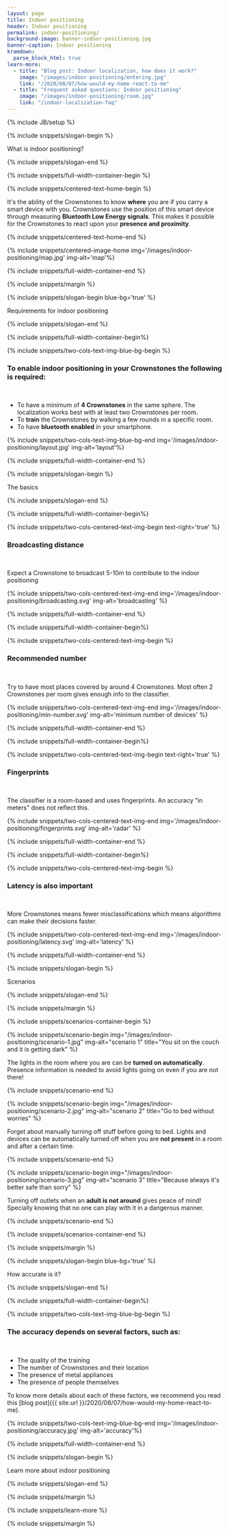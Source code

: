 ```yaml
---
layout: page
title: Indoor positioning
header: Indoor positioning
permalink: indoor-positioning/
background-image: banner-indoor-positioning.jpg
banner-caption: Indoor positioning
kramdown: 
  parse_block_html: true
learn-more:
  - title: "Blog post: Indoor localization, how does it work?"
    image: "/images/indoor-positioning/entering.jpg"
    link: "/2020/08/07/how-would-my-home-react-to-me"
  - title: "Frequent asked questions: Indoor positioning"
    image: "/images/indoor-positioning/room.jpg"
    link: "/indoor-localization-faq"
---
```


{% include JB/setup %}


{% include snippets/slogan-begin %}

What is indoor positioning?

{% include snippets/slogan-end %}


{% include snippets/full-width-container-begin %}

{% include snippets/centered-text-home-begin %}

It's the ability of the Crownstones to know **where** you are if you carry a smart device with you. 
Crownstones use the position of this smart device through measuring **Bluetooth Low Energy signals**. 
This makes it possible for the Crownstones to react upon your **presence and proximity**.

{% include snippets/centered-text-home-end %}

{% include snippets/centered-image-home img='/images/indoor-positioning/map.jpg' img-alt='map'%}

{% include snippets/full-width-container-end %}


{% include snippets/margin %}



{% include snippets/slogan-begin blue-bg='true' %}

Requirements for indoor positioning

{% include snippets/slogan-end %}



{% include snippets/full-width-container-begin%}

{% include snippets/two-cols-text-img-blue-bg-begin %}

### To enable indoor positioning in your Crownstones the following is required:

<p>&nbsp;</p>

- To have a minimum of **4 Crownstones** in the same sphere. The localization works best with at least two Crownstones per room.
- To **train** the Crownstones by walking a few rounds in a specific room.
- To have **bluetooth enabled** in your smartphone.

{% include snippets/two-cols-text-img-blue-bg-end img='/images/indoor-positioning/layout.jpg' img-alt='layout'%}

{% include snippets/full-width-container-end %}



{% include snippets/slogan-begin %}

The basics

{% include snippets/slogan-end %}


{% include snippets/full-width-container-begin%}

{% include snippets/two-cols-centered-text-img-begin text-right='true' %}

### Broadcasting distance

<p>&nbsp;</p>

Expect a Crownstone to broadcast 5-10m to contribute to the indoor positioning

{% include snippets/two-cols-centered-text-img-end img='/images/indoor-positioning/broadcasting.svg' img-alt='broadcasting' %}

{% include snippets/full-width-container-end %}


{% include snippets/full-width-container-begin%}

{% include snippets/two-cols-centered-text-img-begin %}

### Recommended number

<p>&nbsp;</p>

Try to have most places covered by around 4 Crownstones. Most often 2 Crownstones per room gives enough info to the classifier.

{% include snippets/two-cols-centered-text-img-end img='/images/indoor-positioning/min-number.svg' img-alt='minimum number of devices' %}

{% include snippets/full-width-container-end %}


{% include snippets/full-width-container-begin%}

{% include snippets/two-cols-centered-text-img-begin text-right='true' %}

### Fingerprints

<p>&nbsp;</p>

 The classifier is a room-based and uses fingerprints. An accuracy "in meters" does not reflect this.

{% include snippets/two-cols-centered-text-img-end img='/images/indoor-positioning/fingerprints.svg' img-alt='radar' %}

{% include snippets/full-width-container-end %}


{% include snippets/full-width-container-begin%}

{% include snippets/two-cols-centered-text-img-begin %}

### Latency is also important

<p>&nbsp;</p>

More Crownstones means fewer misclassifications which means algorithms can make their decisions faster.

{% include snippets/two-cols-centered-text-img-end img='/images/indoor-positioning/latency.svg' img-alt='latency' %}

{% include snippets/full-width-container-end %}



{% include snippets/slogan-begin %}

Scenarios

{% include snippets/slogan-end %}


{% include snippets/margin %}


{% include snippets/scenarios-container-begin %}


{% include snippets/scenario-begin img="/images/indoor-positioning/scenario-1.jpg" img-alt="scenario 1" title="You sit on the couch and it is getting dark" %}

The lights in the room where you are can be **turned on automatically**. Presence information is needed to avoid lights going on even if you are not there!

{% include snippets/scenario-end %}


{% include snippets/scenario-begin img="/images/indoor-positioning/scenario-2.jpg" img-alt="scenario 2" title="Go to bed without worries" %}

Forget about manually turning off stuff before going to bed. Lights and devices can be automatically turned off when you are **not present** in a room and after a certain time.

{% include snippets/scenario-end %}


{% include snippets/scenario-begin img="/images/indoor-positioning/scenario-3.jpg" img-alt="scenario 3" title="Because always it's better safe than sorry" %}

Turning off outlets when an **adult is not around** gives peace of mind! Specially knowing that no one can play with it in a dangerous manner.

{% include snippets/scenario-end %}

{% include snippets/scenarios-container-end %}


{% include snippets/margin %}



{% include snippets/slogan-begin blue-bg='true' %}

How accurate is it?

{% include snippets/slogan-end %}



{% include snippets/full-width-container-begin%}

{% include snippets/two-cols-text-img-blue-bg-begin %}

### The accuracy depends on several factors, such as:

<p>&nbsp;</p>

- The quality of the training
- The number of Crownstones and their location
- The presence of metal appliances
- The presence of people themselves 

To know more details about each of these factors, we recommend you read this [blog post]({{ site.url }}/2020/08/07/how-would-my-home-react-to-me).

{% include snippets/two-cols-text-img-blue-bg-end img='/images/indoor-positioning/accuracy.jpg' img-alt='accuracy'%}

{% include snippets/full-width-container-end %}



{% include snippets/slogan-begin %}

Learn more about indoor positioning

{% include snippets/slogan-end %}


{% include snippets/margin %}


{% include snippets/learn-more %}


{% include snippets/margin %}